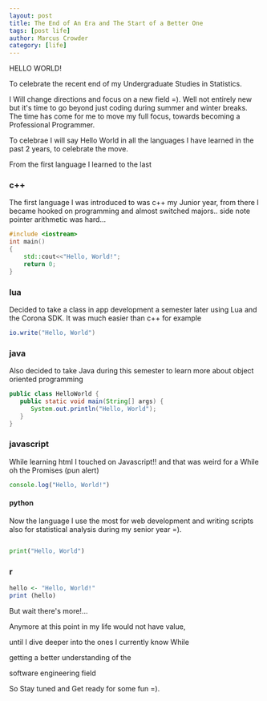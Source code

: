 ```yaml
---
layout: post
title: The End of An Era and The Start of a Better One
tags: [post life]
author: Marcus Crowder
category: [life]
---
```

HELLO WORLD!

To celebrate the recent end of my Undergraduate Studies in Statistics.

I Will change directions and focus on a new field =). 
Well not entirely new but it's time to go beyond
just coding during summer and winter breaks.
The time has come for me to move my full focus,
towards becoming a Professional Programmer.

To celebrae I will say Hello World in all the languages I have learned in the past 2 years,
to celebrate the move.

From the first language I learned to the last

### c++
The first language I was introduced to was c++ my Junior year,
from there I became hooked on programming and almost switched majors..
side note pointer arithmetic was hard...

```c++
#include <iostream>
int main()
{
    std::cout<<"Hello, World!";
    return 0;
}
```

### lua
Decided to take a class in app development a semester later using Lua
and the Corona SDK. It was much easier than c++ for example

```lua
io.write("Hello, World")
```

### java
Also decided to take Java during this semester to learn more about object
oriented programming

```java
public class HelloWorld {
   public static void main(String[] args) {
      System.out.println("Hello, World");
   }
}   
```

### javascript
While learning html I touched on Javascript!! and that was weird for a While
oh the Promises (pun alert)

```javascript
console.log("Hello, World!")
```

#### python
Now the language I use the most for web development and writing scripts also
for statistical analysis during my senior year =).

```python

print("Hello, World")
```

### r
```r
hello <- "Hello, World!"
print (hello)
```

But wait there's more!...

Anymore at this point in my life would not have value,

until I dive deeper into the ones I currently know While

getting a better understanding of the

software engineering field

So Stay tuned and Get ready for some fun =).
